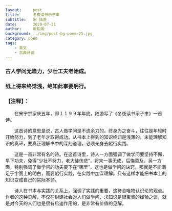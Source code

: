 ```yaml
---
layout:     post
title:      冬夜读书示子聿
subtitle:   宋 陆游
date:       2020-07-21
author:     听松阁
background: ../img/post-bg-poem-25.jpg
category: poem
tags:
    - 美文
    - 古典诗词
---
```



### 古人学问无遗力，少壮工夫老始成。
### 纸上得来终觉浅，绝知此事要躬行。


### 【注释】：
　　在宋宁宗家庆五年，即１１９９年年底，陆游写了《冬夜读书示子聿》一首诗。
  
　　这首诗的意思是说，古人做学问是不遗余力的。终身为之奋斗，往往是年轻时开始努力，到了老年才取得成功。从书本上得到的知识终归是浅薄的，未能理解知识的真谛，要真正理解书中的深刻道理，必须亲身去躬行实践。
  
　　这是一首非常有名的诗。在这首诗里，诗人一方面强调了做学问要坚持不懈，早下功夫，免得“少壮不努力，老大徒伤悲”，将来一事无成，后悔莫及。另一方面，特别强调了做学问的功夫要下在“哪里”，这也是做学问的诀窍，那就是不能满足于字面上的明白，而要躬行实践，在实践中加深理解。只有这样才能把书本上的知识变成自己的实际本领。
  
　　诗人在书本与实践的关系上，强调了实践的重要，这符合唯物认识论的观点。作者的这种见解，不仅在封建社会对人们做学问、求知识是很宝贵的经验之谈，就是对今天的人们也是很有启迪作用的，是非常有价值的见解。

